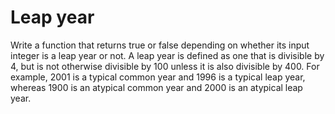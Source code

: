 # Leap year

Write a function that returns true or false depending on whether its input 
integer is a leap year or not. A leap year is defined as one that is 
divisible by 4, but is not otherwise divisible by 100 unless it is also 
divisible by 400. For example, 2001 is a typical common year and 1996 is a 
typical leap year, whereas 1900 is an atypical common year and 2000 is an
atypical leap year.